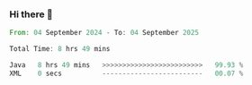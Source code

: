 ### Hi there 👋

<!--START_SECTION:waka-->

```rust
From: 04 September 2024 - To: 04 September 2025

Total Time: 8 hrs 49 mins

Java   8 hrs 49 mins   >>>>>>>>>>>>>>>>>>>>>>>>>   99.93 %
XML    0 secs          -------------------------   00.07 %
```

<!--END_SECTION:waka-->
